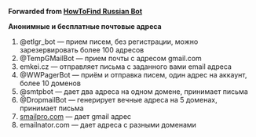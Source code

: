 **Forwarded from [HowToFind Russian Bot](https://t.me/HowToFindRU_Robot)**

**Анонимные и бесплатные почтовые адреса**

1. @etlgr_bot — прием писем, без регистрации, можно зарезервировать более 100 адресов
2. @TempGMailBot — прием почты с адресом gmail.com
3. emkei.cz — отправляет письма с заданного вами email адреса
4. @WWPagerBot — приём и отправка писем, один адрес на аккаунт, более 10 доменов
5. @smtpbot — дает два адреса на одном домене, принимает письма
6. @DropmailBot — генерирует вечные адреса на 5 доменах, принимает письма
7. [smailpro.com](https://smailpro.com/advanced) — дает gmail адрес
8. emailnator.com — дает адреса с разными доменами